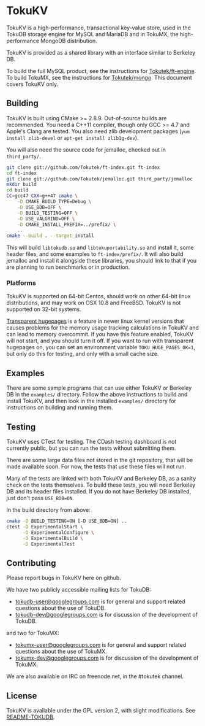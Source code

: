 TokuKV
======

TokuKV is a high-performance, transactional key-value store, used in the
TokuDB storage engine for MySQL and MariaDB and in TokuMX, the
high-performance MongoDB distribution.

TokuKV is provided as a shared library with an interface similar to
Berkeley DB.

To build the full MySQL product, see the instructions for
[Tokutek/ft-engine][ft-engine].  To build TokuMX, see the instructions
for [Tokutek/mongo][mongo].  This document covers TokuKV only.

[ft-engine]: https://github.com/Tokutek/ft-engine
[mongo]: https://github.com/Tokutek/mongo


Building
--------

TokuKV is built using CMake >= 2.8.9.  Out-of-source builds are
recommended.  You need a C++11 compiler, though only GCC >= 4.7 and
Apple's Clang are tested.  You also need zlib development packages
(`yum install zlib-devel` or `apt-get install zlib1g-dev`).

You will also need the source code for jemalloc, checked out in
`third_party/`.

```sh
git clone git://github.com/Tokutek/ft-index.git ft-index
cd ft-index
git clone git://github.com/Tokutek/jemalloc.git third_party/jemalloc
mkdir build
cd build
CC=gcc47 CXX=g++47 cmake \
    -D CMAKE_BUILD_TYPE=Debug \
    -D USE_BDB=OFF \
    -D BUILD_TESTING=OFF \
    -D USE_VALGRIND=OFF \
    -D CMAKE_INSTALL_PREFIX=../prefix/ \
    ..
cmake --build . --target install
```

This will build `libtokudb.so` and `libtokuportability.so` and install it,
some header files, and some examples to `ft-index/prefix/`.  It will also
build jemalloc and install it alongside these libraries, you should link
to that if you are planning to run benchmarks or in production.

### Platforms

TokuKV is supported on 64-bit Centos, should work on other 64-bit linux
distributions, and may work on OSX 10.8 and FreeBSD.  TokuKV is not
supported on 32-bit systems.

[Transparent hugepages][transparent-hugepages] is a feature in newer linux
kernel versions that causes problems for the memory usage tracking
calculations in TokuKV and can lead to memory overcommit.  If you have
this feature enabled, TokuKV will not start, and you should turn it off.
If you want to run with transparent hugepages on, you can set an
environment variable `TOKU_HUGE_PAGES_OK=1`, but only do this for testing,
and only with a small cache size.

[transparent-hugepages]: https://access.redhat.com/site/documentation/en-US/Red_Hat_Enterprise_Linux/6/html/Performance_Tuning_Guide/s-memory-transhuge.html


Examples
--------

There are some sample programs that can use either TokuKV or Berkeley DB
in the `examples/` directory.  Follow the above instructions to build and
install TokuKV, and then look in the installed `examples/` directory for
instructions on building and running them.


Testing
-------

TokuKV uses CTest for testing.  The CDash testing dashboard is not
currently public, but you can run the tests without submitting them.

There are some large data files not stored in the git repository, that
will be made available soon.  For now, the tests that use these files will
not run.

Many of the tests are linked with both TokuKV and Berkeley DB, as a sanity
check on the tests themselves.  To build these tests, you will need
Berkeley DB and its header files installed.  If you do not have Berkeley
DB installed, just don't pass `USE_BDB=ON`.

In the build directory from above:

```sh
cmake -D BUILD_TESTING=ON [-D USE_BDB=ON] ..
ctest -D ExperimentalStart \
      -D ExperimentalConfigure \
      -D ExperimentalBuild \
      -D ExperimentalTest
```


Contributing
------------

Please report bugs in TokuKV here on github.

We have two publicly accessible mailing lists for TokuDB:

 - tokudb-user@googlegroups.com is for general and support related
   questions about the use of TokuDB.
 - tokudb-dev@googlegroups.com is for discussion of the development of
   TokuDB.

and two for TokuMX:

 - tokumx-user@googlegroups.com is for general and support related
   questions about the use of TokuMX.
 - tokumx-dev@googlegroups.com is for discussion of the development of
   TokuMX.

We are also available on IRC on freenode.net, in the #tokutek channel.


License
-------

TokuKV is available under the GPL version 2, with slight modifications.
See [README-TOKUDB][license].

[license]: http://github.com/Tokutek/ft-index/blob/master/README-TOKUDB
